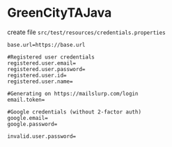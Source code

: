 # GreenCityTAJava


create file `src/test/resources/credentials.properties`

```properties
base.url=https://base.url

#Registered user credentials
registered.user.email=
registered.user.password=
registered.user.id=
registered.user.name=

#Generating on https://mailslurp.com/login
email.token=

#Google credentials (without 2-factor auth)
google.email=
google.password=

invalid.user.password=
```
